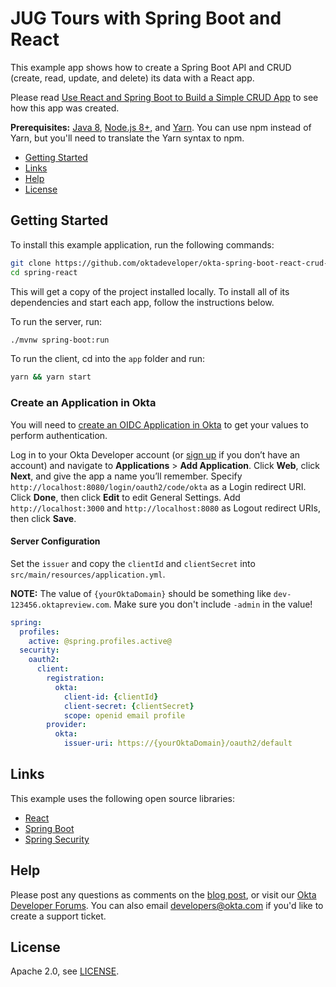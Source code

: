 # JUG Tours with Spring Boot and React
 
This example app shows how to create a Spring Boot API and CRUD (create, read, update, and delete) its data with a React app.

Please read [Use React and Spring Boot to Build a Simple CRUD App](https://developer.okta.com/blog/2018/07/19/simple-crud-react-and-spring-boot) to see how this app was created.

**Prerequisites:** [Java 8](http://www.oracle.com/technetwork/java/javase/downloads/jdk8-downloads-2133151.html), [Node.js 8+](https://nodejs.org/), and [Yarn](https://yarnpkg.com/en/docs/install). You can use npm instead of Yarn, but you'll need to translate the Yarn syntax to npm.


* [Getting Started](#getting-started)
* [Links](#links)
* [Help](#help)
* [License](#license)

## Getting Started

To install this example application, run the following commands:

```bash
git clone https://github.com/oktadeveloper/okta-spring-boot-react-crud-example.git spring-react
cd spring-react
```

This will get a copy of the project installed locally. To install all of its dependencies and start each app, follow the instructions below.

To run the server, run:
 
```bash
./mvnw spring-boot:run
```

To run the client, cd into the `app` folder and run:
 
```bash
yarn && yarn start
```

### Create an Application in Okta

You will need to [create an OIDC Application in Okta]() to get your values to perform authentication. 

Log in to your Okta Developer account (or [sign up](https://developer.okta.com/signup/) if you don’t have an account) and navigate to **Applications** > **Add Application**. Click **Web**, click **Next**, and give the app a name you’ll remember. Specify `http://localhost:8080/login/oauth2/code/okta` as a Login redirect URI. Click **Done**, then click **Edit** to edit General Settings. Add `http://localhost:3000` and `http://localhost:8080` as Logout redirect URIs, then click **Save**. 

#### Server Configuration

Set the `issuer` and copy the `clientId` and `clientSecret` into `src/main/resources/application.yml`. 

**NOTE:** The value of `{yourOktaDomain}` should be something like `dev-123456.oktapreview.com`. Make sure you don't include `-admin` in the value!

```yaml
spring:
  profiles:
    active: @spring.profiles.active@
  security:
    oauth2:
      client:
        registration:
          okta:
            client-id: {clientId}
            client-secret: {clientSecret}
            scope: openid email profile
        provider:
          okta:
            issuer-uri: https://{yourOktaDomain}/oauth2/default
```

## Links

This example uses the following open source libraries:

* [React](https://reactjs.org/)
* [Spring Boot](https://spring.io/projects/spring-boot)
* [Spring Security](https://spring.io/projects/spring-security)

## Help

Please post any questions as comments on the [blog post](https://developer.okta.com/blog/2018/07/19/simple-crud-react-and-spring-boot), or visit our [Okta Developer Forums](https://devforum.okta.com/). You can also email developers@okta.com if you'd like to create a support ticket.

## License

Apache 2.0, see [LICENSE](LICENSE).
